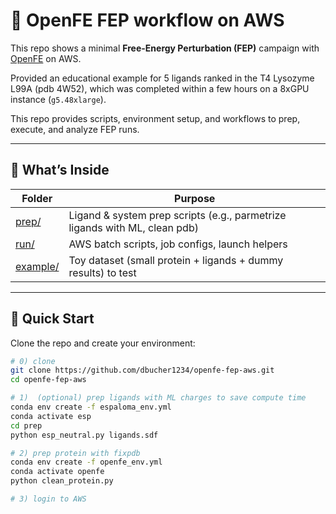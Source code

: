 # 🔬 OpenFE FEP workflow on AWS

This repo shows a minimal **Free-Energy Perturbation (FEP)** campaign with
[OpenFE](https://github.com/OpenFreeEnergy/openfe) on AWS.  

Provided an educational example for 5 ligands ranked in the T4 Lysozyme L99A (pdb 4W52), which was completed within a few hours on a 8xGPU instance (`g5.48xlarge`).

This repo provides scripts, environment setup, and workflows to prep, execute, and analyze FEP runs.

---

## 📁 What’s Inside

| Folder | Purpose |
|--------|---------|
| [prep/](prep)         | Ligand & system prep scripts (e.g., parmetrize ligands with ML, clean pdb) |
| [run/](run)           | AWS batch scripts, job configs, launch helpers |
| [example/](example) | Toy dataset (small protein + ligands + dummy results) to test |

---

## 🚀 Quick Start

Clone the repo and create your environment:

```bash
# 0) clone 
git clone https://github.com/dbucher1234/openfe-fep-aws.git
cd openfe-fep-aws

# 1)  (optional) prep ligands with ML charges to save compute time
conda env create -f espaloma_env.yml
conda activate esp
cd prep
python esp_neutral.py ligands.sdf 

# 2) prep protein with fixpdb
conda env create -f openfe_env.yml
conda activate openfe
python clean_protein.py

# 3) login to AWS


